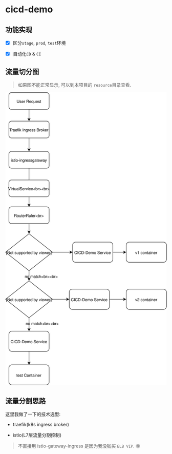 # cicd-demo

## 功能实现

- [x] 区分`stage`, `prod`, `test`环境  

- [x] 自动化`CD` & `CI`

## 流量切分图

> 如果图不能正常显示, 可以到本项目的 `resource`目录查看.

![流量切分图](./resource/traffic.svg)

## 流量分割思路

这里我做了一下的技术选型:

- traefik(k8s ingress broker)

- istio(L7层流量分割控制)

> 不直接用 istio-gateway-ingress 是因为我没钱买 `ELB VIP`. 😢
